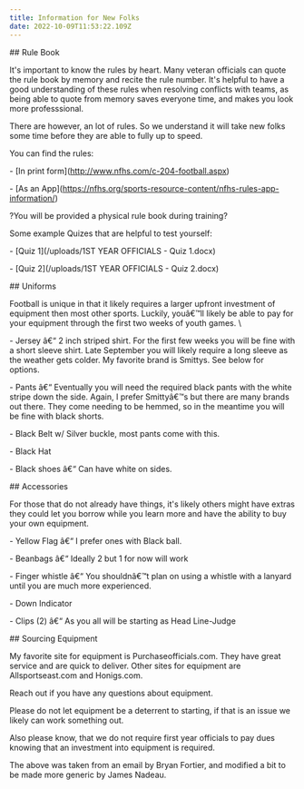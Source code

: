 ```yaml
---
title: Information for New Folks
date: 2022-10-09T11:53:22.109Z
---
```

\## Rule Book



It's important to know the rules by heart. Many veteran officials can quote the rule book by memory and recite the rule number. It's helpful to have a good understanding of these rules when resolving conflicts with teams, as being able to quote from memory saves everyone time, and makes you look more professsional.



There are however, an lot of rules. So we understand it will take new folks some time before they are able to fully up to speed.



You can find the rules:



\- \[In print form](http://www.nfhs.com/c-204-football.aspx)

\- \[As an App](https://nfhs.org/sports-resource-content/nfhs-rules-app-information/)



?You will be provided a physical rule book during training?



Some example Quizes that are helpful to test yourself:



\- \[Quiz 1](/uploads/1ST YEAR OFFICIALS - Quiz 1.docx)

\- \[Quiz 2](/uploads/1ST YEAR OFFICIALS - Quiz 2.docx)



\## Uniforms



Football is unique in that it likely requires a larger upfront investment of equipment then most other sports. Luckily, youâ€™ll likely be able to pay for your equipment through the first two weeks of youth games. \



\- Jersey â€“ 2 inch striped shirt. For the first few weeks you will be fine with a short sleeve shirt. Late September you will likely require a long sleeve as the weather gets colder. My favorite brand is Smittys. See below for options.

\- Pants â€“ Eventually you will need the required black pants with the white stripe down the side. Again, I prefer Smittyâ€™s but there are many brands out there. They come needing to be hemmed, so in the meantime you will be fine with black shorts.

\- Black Belt w/ Silver buckle, most pants come with this.

\- Black Hat

\- Black shoes â€“ Can have white on sides.



\## Accessories



For those that do not already have things, it's likely others might have extras they could let you borrow while you learn more and have the ability to buy your own equipment.



\- Yellow Flag â€“ I prefer ones with Black ball.

\- Beanbags â€“ Ideally 2 but 1 for now will work

\- Finger whistle â€“ You shouldnâ€™t plan on using a whistle with a lanyard until you are much more experienced.

\- Down Indicator

\- Clips (2) â€“ As you all will be starting as Head Line-Judge



\## Sourcing Equipment



My favorite site for equipment is Purchaseofficials.com. They have great service and are quick to deliver. Other sites for equipment are Allsportseast.com and Honigs.com.



Reach out if you have any questions about equipment.



Please do not let equipment be a deterrent to starting, if that is an issue we likely can work something out.



Also please know, that we do not require first year officials to pay dues knowing that an investment into equipment is required.



The above was taken from an email by Bryan Fortier, and modified a bit to be made more generic by James Nadeau.